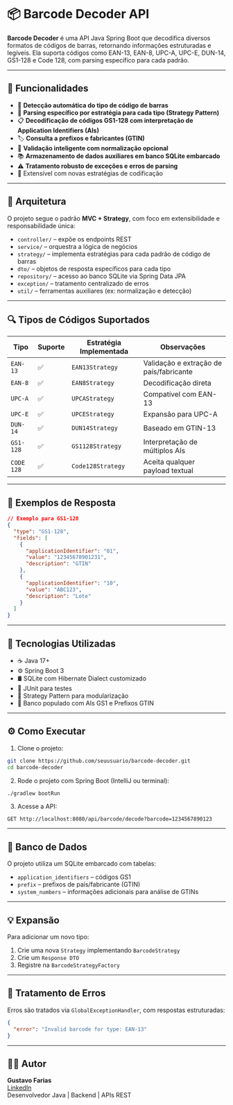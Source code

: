 
# 📦 Barcode Decoder API

**Barcode Decoder** é uma API Java Spring Boot que decodifica diversos formatos de códigos de barras, retornando informações estruturadas e legíveis. Ela suporta códigos como EAN-13, EAN-8, UPC-A, UPC-E, DUN-14, GS1-128 e Code 128, com parsing específico para cada padrão.

---

## 🚀 Funcionalidades

- 🎯 **Detecção automática do tipo de código de barras**
- 🧠 **Parsing específico por estratégia para cada tipo (Strategy Pattern)**
- 📋 **Decodificação de códigos GS1-128 com interpretação de Application Identifiers (AIs)**
- 🏷️ **Consulta a prefixos e fabricantes (GTIN)**
- 🧪 **Validação inteligente com normalização opcional**
- 📚 **Armazenamento de dados auxiliares em banco SQLite embarcado**
- ⚠️ **Tratamento robusto de exceções e erros de parsing**
- 🧬 Extensível com novas estratégias de codificação

---

## 🧱 Arquitetura

O projeto segue o padrão **MVC + Strategy**, com foco em extensibilidade e responsabilidade única:

- `controller/` – expõe os endpoints REST
- `service/` – orquestra a lógica de negócios
- `strategy/` – implementa estratégias para cada padrão de código de barras
- `dto/` – objetos de resposta específicos para cada tipo
- `repository/` – acesso ao banco SQLite via Spring Data JPA
- `exception/` – tratamento centralizado de erros
- `util/` – ferramentas auxiliares (ex: normalização e detecção)

---

## 🔍 Tipos de Códigos Suportados

| Tipo       | Suporte | Estratégia Implementada | Observações |
|------------|---------|--------------------------|-------------|
| `EAN-13`   | ✅      | `EAN13Strategy`          | Validação e extração de país/fabricante |
| `EAN-8`    | ✅      | `EAN8Strategy`           | Decodificação direta |
| `UPC-A`    | ✅      | `UPCAStrategy`           | Compatível com EAN-13 |
| `UPC-E`    | ✅      | `UPCEStrategy`           | Expansão para UPC-A |
| `DUN-14`   | ✅      | `DUN14Strategy`          | Baseado em GTIN-13 |
| `GS1-128`  | ✅      | `GS1128Strategy`         | Interpretação de múltiplos AIs |
| `CODE 128` | ✅      | `Code128Strategy`        | Aceita qualquer payload textual |

---

## 🧪 Exemplos de Resposta

```json
// Exemplo para GS1-128
{
  "type": "GS1-128",
  "fields": [
    {
      "applicationIdentifier": "01",
      "value": "12345678901231",
      "description": "GTIN"
    },
    {
      "applicationIdentifier": "10",
      "value": "ABC123",
      "description": "Lote"
    }
  ]
}
```

---

## 🧰 Tecnologias Utilizadas

- ☕ Java 17+
- ⚙️ Spring Boot 3
- 🛢 SQLite com Hibernate Dialect customizado
- 🧪 JUnit para testes
- 🧬 Strategy Pattern para modularização
- 📖 Banco populado com AIs GS1 e Prefixos GTIN

---

## ⚙️ Como Executar

1. Clone o projeto:

```bash
git clone https://github.com/seuusuario/barcode-decoder.git
cd barcode-decoder
```

2. Rode o projeto com Spring Boot (IntelliJ ou terminal):

```bash
./gradlew bootRun
```

3. Acesse a API:

```
GET http://localhost:8080/api/barcode/decode?barcode=1234567890123
```

---

## 📂 Banco de Dados

O projeto utiliza um SQLite embarcado com tabelas:

- `application_identifiers` – códigos GS1
- `prefix` – prefixos de país/fabricante (GTIN)
- `system_numbers` – informações adicionais para análise de GTINs

---

## 💡 Expansão

Para adicionar um novo tipo:

1. Crie uma nova `Strategy` implementando `BarcodeStrategy`
2. Crie um `Response DTO`
3. Registre na `BarcodeStrategyFactory`

---

## 🛑 Tratamento de Erros

Erros são tratados via `GlobalExceptionHandler`, com respostas estruturadas:

```json
{
  "error": "Invalid barcode for type: EAN-13"
}
```

---

## 🧑‍💻 Autor

**Gustavo Farias**  
[LinkedIn](https://www.linkedin.com/in/gustavo-farias-a7b795190/)  
Desenvolvedor Java | Backend | APIs REST
